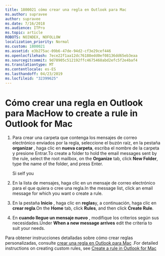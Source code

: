 ```yaml
---
title: 1800021 cómo crear una regla en Outlook para Mac
ms.author: supravee
author: supravee
ms.date: 7/16/2018
ms.audience: ITPro
ms.topic: article
ROBOTS: NOINDEX, NOFOLLOW
localization_priority: Normal
ms.custom: 1800021
ms.assetid: e3b275ac-09b6-47de-94d2-cf3e29cef446
ms.openlocfilehash: 7ece22f1aa12dc76188edd0ef08136dd65eb3eaa
ms.sourcegitcommit: 9d78905c512192ffc4675468abd2efc5f2e4baf4
ms.translationtype: MT
ms.contentlocale: es-ES
ms.lasthandoff: 04/23/2019
ms.locfileid: "32399625"
---
```

# <a name="how-to-create-a-rule-in-outlook-for-mac"></a><span data-ttu-id="aa4e0-102">Cómo crear una regla en Outlook para Mac</span><span class="sxs-lookup"><span data-stu-id="aa4e0-102">How to create a rule in Outlook for Mac</span></span>

1. <span data-ttu-id="aa4e0-103">Para crear una carpeta que contenga los mensajes de correo electrónico enviados por la regla, seleccione el buzón raíz, en la pestaña **organizar** , haga clic en **nueva carpeta**, escriba el nombre de la carpeta y presione Entrar.</span><span class="sxs-lookup"><span data-stu-id="aa4e0-103">To create a folder to hold the email messages sent by the rule, select the root mailbox, on the **Organize** tab, click **New Folder**, type the name of the folder, and press Enter.</span></span>
    
    <span data-ttu-id="aa4e0-104">Si se</span><span class="sxs-lookup"><span data-stu-id="aa4e0-104">If you</span></span> 
    
2. <span data-ttu-id="aa4e0-105">En la lista de mensajes, haga clic en un mensaje de correo electrónico para el que quiera o cree una regla.</span><span class="sxs-lookup"><span data-stu-id="aa4e0-105">In the message list, click an email message for which you want o create a rule.</span></span>
    
3. <span data-ttu-id="aa4e0-106">En la pestaña **Inicio** , haga clic en **reglas**y, a continuación, haga clic en **crear regla**.</span><span class="sxs-lookup"><span data-stu-id="aa4e0-106">On the **Home** tab, click **Rules**, and then click **Create Rule**.</span></span>
    
4. <span data-ttu-id="aa4e0-107">En **cuando llegue un mensaje nuevo** , modifique los criterios según sus necesidades.</span><span class="sxs-lookup"><span data-stu-id="aa4e0-107">Under **When a new message arrives** edit the criteria to suit your needs.</span></span> 
    
<span data-ttu-id="aa4e0-108">Para obtener instrucciones detalladas sobre cómo crear reglas personalizadas, consulte [crear una regla en Outlook para Mac](https://aka.ms/AA1uy0v) .</span><span class="sxs-lookup"><span data-stu-id="aa4e0-108">For detailed instructions on creating custom rules, see [Create a rule in Outlook for Mac](https://aka.ms/AA1uy0v)</span></span>
  

